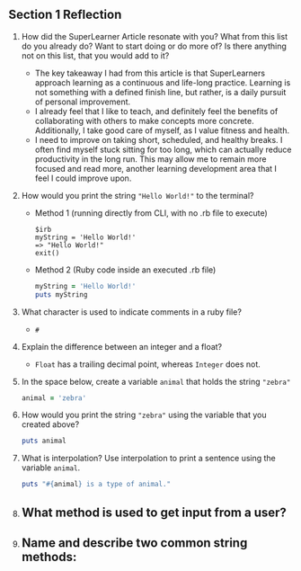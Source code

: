 ## Section 1 Reflection

1. How did the SuperLearner Article resonate with you? What from this list do you already do? Want to start doing or do more of? Is there anything not on this list, that you would add to it?
    - The key takeaway I had from this article is that SuperLearners approach learning as a continuous and life-long practice. Learning is not something with a defined finish line, but rather, is a daily pursuit of personal improvement.
    - I already feel that I like to teach, and definitely feel the benefits of collaborating with others to make concepts more concrete. Additionally, I take good care of myself, as I value fitness and health.
    - I need to improve on taking short, scheduled, and healthy breaks. I often find myself stuck sitting for too long, which can actually reduce productivity in the long run. This may allow me to remain more focused and read more, another learning development area that I feel I could improve upon.

1. How would you print the string `"Hello World!"` to the terminal?
   - Method 1 (running directly from CLI, with no .rb file to execute)
     ```
     $irb
     myString = 'Hello World!'
     => "Hello World!"
     exit()
     ```
   - Method 2 (Ruby code inside an executed .rb file)
     ```ruby
     myString = 'Hello World!'
     puts myString
     ```

1. What character is used to indicate comments in a ruby file?
   - `#`

1. Explain the difference between an integer and a float?
   - `Float` has a trailing decimal point, whereas `Integer` does not.

1. In the space below, create a variable `animal` that holds the string `"zebra"`
   ```ruby
   animal = 'zebra'
   ```

1. How would you print the string `"zebra"` using the variable that you created above?
   ```ruby
   puts animal
   ```

1. What is interpolation? Use interpolation to print a sentence using the variable `animal`.
   ```ruby
   puts "#{animal} is a type of animal."
   ```

1. What method is used to get input from a user?
   - 

1. Name and describe two common string methods:
   -
